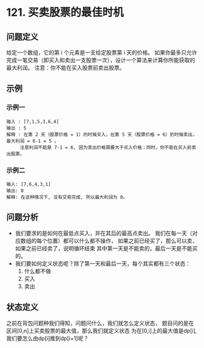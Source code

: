 # 121. 买卖股票的最佳时机

## 问题定义

给定一个数组，它的第 i 个元素是一支给定股票第 i 天的价格。
如果你最多只允许完成一笔交易（即买入和卖出一支股票一次），设计一个算法来计算你所能获取的最大利润。
注意：你不能在买入股票前卖出股票。

## 示例

### 示例一
```
输入 : [7,1,5,3,6,4]
输出 : 5
解释 : 在第 2 天（股票价格 = 1）的时候买入，在第 5 天（股票价格 = 6）的时候卖出，最大利润 = 6-1 = 5 。
     注意利润不能是 7-1 = 6, 因为卖出价格需要大于买入价格；同时，你不能在买入前卖出股票。
``` 

### 示例二

```
输入: [7,6,4,3,1]
输出: 0
解释: 在这种情况下, 没有交易完成, 所以最大利润为 0。
```



## 问题分析
- 我们要求的是如何在最低点买入，并在其后的最高点卖出。
    我们在每一天（对应数组的每个位置）都可以什么都不操作，
    如果之前已经买了，那么可以卖，如果之前已经卖了，说明循环结束
    其中第一天是不能卖的，最后一天是不能买的。
- 我们要如何定义状态呢？除了第一天和最后一天，每个其实都有三个状态：
    1. 什么都不做
    2. 买入
    3. 卖出

## 状态定义
之前在背包问题种我们得知，问题问什么，我们就怎么定义状态，
题目问的是在区间[0,n]上买卖股票的最大值，那么我们就定义状态
为在[0,i]上的最大值是dp[i],我们要怎么由dp[i]推到dp[i+1]呢？

  



